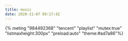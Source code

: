 ```yaml
---
title: music
date: 2020-11-07 09:17:42
---
```


{% meting "984492368" "tencent" "playlist" "mutex:true" "listmaxheight:300px" "preload:auto" "theme:#ad7a86"%}